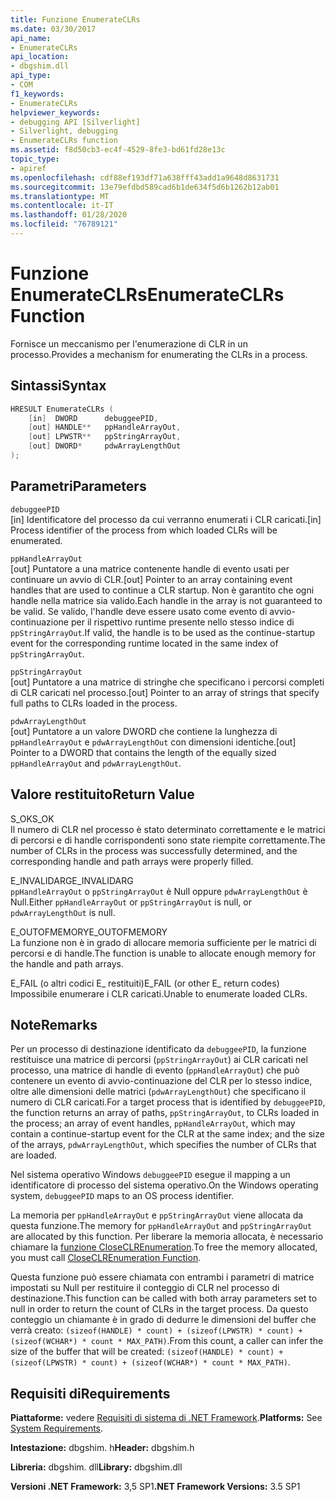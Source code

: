 ```yaml
---
title: Funzione EnumerateCLRs
ms.date: 03/30/2017
api_name:
- EnumerateCLRs
api_location:
- dbgshim.dll
api_type:
- COM
f1_keywords:
- EnumerateCLRs
helpviewer_keywords:
- debugging API [Silverlight]
- Silverlight, debugging
- EnumerateCLRs function
ms.assetid: f8d50cb3-ec4f-4529-8fe3-bd61fd28e13c
topic_type:
- apiref
ms.openlocfilehash: cdf88ef193df71a638fff43add1a9648d8631731
ms.sourcegitcommit: 13e79efdbd589cad6b1de634f5d6b1262b12ab01
ms.translationtype: MT
ms.contentlocale: it-IT
ms.lasthandoff: 01/28/2020
ms.locfileid: "76789121"
---
```

# <a name="enumerateclrs-function"></a><span data-ttu-id="67d3b-102">Funzione EnumerateCLRs</span><span class="sxs-lookup"><span data-stu-id="67d3b-102">EnumerateCLRs Function</span></span>
<span data-ttu-id="67d3b-103">Fornisce un meccanismo per l'enumerazione di CLR in un processo.</span><span class="sxs-lookup"><span data-stu-id="67d3b-103">Provides a mechanism for enumerating the CLRs in a process.</span></span>  
  
## <a name="syntax"></a><span data-ttu-id="67d3b-104">Sintassi</span><span class="sxs-lookup"><span data-stu-id="67d3b-104">Syntax</span></span>  
  
```cpp  
HRESULT EnumerateCLRs (  
    [in]  DWORD      debuggeePID,  
    [out] HANDLE**   ppHandleArrayOut,  
    [out] LPWSTR**   ppStringArrayOut,  
    [out] DWORD*     pdwArrayLengthOut  
);  
```  
  
## <a name="parameters"></a><span data-ttu-id="67d3b-105">Parametri</span><span class="sxs-lookup"><span data-stu-id="67d3b-105">Parameters</span></span>  
 `debuggeePID`  
 <span data-ttu-id="67d3b-106">[in] Identificatore del processo da cui verranno enumerati i CLR caricati.</span><span class="sxs-lookup"><span data-stu-id="67d3b-106">[in] Process identifier of the process from which loaded CLRs will be enumerated.</span></span>  
  
 `ppHandleArrayOut`  
 <span data-ttu-id="67d3b-107">[out] Puntatore a una matrice contenente handle di evento usati per continuare un avvio di CLR.</span><span class="sxs-lookup"><span data-stu-id="67d3b-107">[out] Pointer to an array containing event handles that are used to continue a CLR startup.</span></span> <span data-ttu-id="67d3b-108">Non è garantito che ogni handle nella matrice sia valido.</span><span class="sxs-lookup"><span data-stu-id="67d3b-108">Each handle in the array is not guaranteed to be valid.</span></span> <span data-ttu-id="67d3b-109">Se valido, l'handle deve essere usato come evento di avvio-continuazione per il rispettivo runtime presente nello stesso indice di `ppStringArrayOut`.</span><span class="sxs-lookup"><span data-stu-id="67d3b-109">If valid, the handle is to be used as the continue-startup event for the corresponding runtime located in the same index of `ppStringArrayOut`.</span></span>  
  
 `ppStringArrayOut`  
 <span data-ttu-id="67d3b-110">[out] Puntatore a una matrice di stringhe che specificano i percorsi completi di CLR caricati nel processo.</span><span class="sxs-lookup"><span data-stu-id="67d3b-110">[out] Pointer to an array of strings that specify full paths to CLRs loaded in the process.</span></span>  
  
 `pdwArrayLengthOut`  
 <span data-ttu-id="67d3b-111">[out] Puntatore a un valore DWORD che contiene la lunghezza di `ppHandleArrayOut` e `pdwArrayLengthOut` con dimensioni identiche.</span><span class="sxs-lookup"><span data-stu-id="67d3b-111">[out] Pointer to a DWORD that contains the length of the equally sized `ppHandleArrayOut` and `pdwArrayLengthOut`.</span></span>  
  
## <a name="return-value"></a><span data-ttu-id="67d3b-112">Valore restituito</span><span class="sxs-lookup"><span data-stu-id="67d3b-112">Return Value</span></span>  
 <span data-ttu-id="67d3b-113">S_OK</span><span class="sxs-lookup"><span data-stu-id="67d3b-113">S_OK</span></span>  
 <span data-ttu-id="67d3b-114">Il numero di CLR nel processo è stato determinato correttamente e le matrici di percorsi e di handle corrispondenti sono state riempite correttamente.</span><span class="sxs-lookup"><span data-stu-id="67d3b-114">The number of CLRs in the process was successfully determined, and the corresponding handle and path arrays were properly filled.</span></span>  
  
 <span data-ttu-id="67d3b-115">E_INVALIDARG</span><span class="sxs-lookup"><span data-stu-id="67d3b-115">E_INVALIDARG</span></span>  
 <span data-ttu-id="67d3b-116">`ppHandleArrayOut` o `ppStringArrayOut` è Null oppure `pdwArrayLengthOut` è Null.</span><span class="sxs-lookup"><span data-stu-id="67d3b-116">Either `ppHandleArrayOut` or `ppStringArrayOut` is null, or `pdwArrayLengthOut` is null.</span></span>  
  
 <span data-ttu-id="67d3b-117">E_OUTOFMEMORY</span><span class="sxs-lookup"><span data-stu-id="67d3b-117">E_OUTOFMEMORY</span></span>  
 <span data-ttu-id="67d3b-118">La funzione non è in grado di allocare memoria sufficiente per le matrici di percorsi e di handle.</span><span class="sxs-lookup"><span data-stu-id="67d3b-118">The function is unable to allocate enough memory for the handle and path arrays.</span></span>  
  
 <span data-ttu-id="67d3b-119">E_FAIL (o altri codici E_ restituiti)</span><span class="sxs-lookup"><span data-stu-id="67d3b-119">E_FAIL (or other E_ return codes)</span></span>  
 <span data-ttu-id="67d3b-120">Impossibile enumerare i CLR caricati.</span><span class="sxs-lookup"><span data-stu-id="67d3b-120">Unable to enumerate loaded CLRs.</span></span>  
  
## <a name="remarks"></a><span data-ttu-id="67d3b-121">Note</span><span class="sxs-lookup"><span data-stu-id="67d3b-121">Remarks</span></span>  
 <span data-ttu-id="67d3b-122">Per un processo di destinazione identificato da `debuggeePID`, la funzione restituisce una matrice di percorsi (`ppStringArrayOut`) ai CLR caricati nel processo, una matrice di handle di evento (`ppHandleArrayOut`) che può contenere un evento di avvio-continuazione del CLR per lo stesso indice, oltre alle dimensioni delle matrici (`pdwArrayLengthOut`) che specificano il numero di CLR caricati.</span><span class="sxs-lookup"><span data-stu-id="67d3b-122">For a target process that is identified by `debuggeePID`, the function returns an array of paths, `ppStringArrayOut`, to CLRs loaded in the process; an array of event handles, `ppHandleArrayOut`, which may contain a continue-startup event for the CLR at the same index; and the size of the arrays, `pdwArrayLengthOut`, which specifies the number of CLRs that are loaded.</span></span>  
  
 <span data-ttu-id="67d3b-123">Nel sistema operativo Windows `debuggeePID` esegue il mapping a un identificatore di processo del sistema operativo.</span><span class="sxs-lookup"><span data-stu-id="67d3b-123">On the Windows operating system, `debuggeePID` maps to an OS process identifier.</span></span>  
  
 <span data-ttu-id="67d3b-124">La memoria per `ppHandleArrayOut` e `ppStringArrayOut` viene allocata da questa funzione.</span><span class="sxs-lookup"><span data-stu-id="67d3b-124">The memory for `ppHandleArrayOut` and `ppStringArrayOut` are allocated by this function.</span></span> <span data-ttu-id="67d3b-125">Per liberare la memoria allocata, è necessario chiamare la [funzione CloseCLREnumeration](closeclrenumeration-function.md).</span><span class="sxs-lookup"><span data-stu-id="67d3b-125">To free the memory allocated, you must call [CloseCLREnumeration Function](closeclrenumeration-function.md).</span></span>  
  
 <span data-ttu-id="67d3b-126">Questa funzione può essere chiamata con entrambi i parametri di matrice impostati su Null per restituire il conteggio di CLR nel processo di destinazione.</span><span class="sxs-lookup"><span data-stu-id="67d3b-126">This function can be called with both array parameters set to null in order to return the count of CLRs in the target process.</span></span> <span data-ttu-id="67d3b-127">Da questo conteggio un chiamante è in grado di dedurre le dimensioni del buffer che verrà creato: `(sizeof(HANDLE) * count) + (sizeof(LPWSTR) * count) + (sizeof(WCHAR*) * count * MAX_PATH)`.</span><span class="sxs-lookup"><span data-stu-id="67d3b-127">From this count, a caller can infer the size of the buffer that will be created: `(sizeof(HANDLE) * count) + (sizeof(LPWSTR) * count) + (sizeof(WCHAR*) * count * MAX_PATH)`.</span></span>  
  
## <a name="requirements"></a><span data-ttu-id="67d3b-128">Requisiti di</span><span class="sxs-lookup"><span data-stu-id="67d3b-128">Requirements</span></span>  
 <span data-ttu-id="67d3b-129">**Piattaforme:** vedere [Requisiti di sistema di .NET Framework](../../../../docs/framework/get-started/system-requirements.md).</span><span class="sxs-lookup"><span data-stu-id="67d3b-129">**Platforms:** See [System Requirements](../../../../docs/framework/get-started/system-requirements.md).</span></span>  
  
 <span data-ttu-id="67d3b-130">**Intestazione:** dbgshim. h</span><span class="sxs-lookup"><span data-stu-id="67d3b-130">**Header:** dbgshim.h</span></span>  
  
 <span data-ttu-id="67d3b-131">**Libreria:** dbgshim. dll</span><span class="sxs-lookup"><span data-stu-id="67d3b-131">**Library:** dbgshim.dll</span></span>  
  
 <span data-ttu-id="67d3b-132">**Versioni .NET Framework:** 3,5 SP1</span><span class="sxs-lookup"><span data-stu-id="67d3b-132">**.NET Framework Versions:** 3.5 SP1</span></span>
